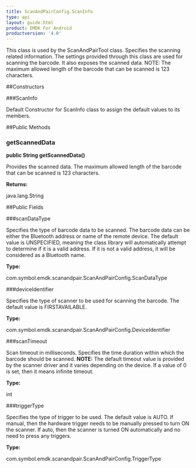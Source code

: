 ```yaml
---
title: ScanAndPairConfig.ScanInfo
type: api
layout: guide.html
product: EMDK For Android
productversion: '4.0'
---
```



This class is used by the ScanAndPairTool class. Specifies the scanning related information. 
 The settings provided through this class are used for scanning the barcode. It also exposes 
 the scanned data. NOTE: The maximum allowed length of the barcode that can be scanned is 123 
 characters.

##Constructors

###ScanInfo

Default Constructor for ScanInfo class to assign the default values to its members.

##Public Methods

### getScannedData

**public String getScannedData()**

Provides the scanned data. The maximum allowed length of the barcode that can be scanned
 is 123 characters.

**Returns:**

java.lang.String

##Public Fields

###scanDataType

Specifies the type of barcode data to be scanned. The barcode data can be either the 
 Bluetooth address or name of the remote device. The default value is UNSPECIFIED, meaning 
 the class library will automatically attempt to determine if it is a valid address. If it 
 is not a valid address, it will be considered as a Bluetooth name.

**Type:**

com.symbol.emdk.scanandpair.ScanAndPairConfig.ScanDataType

###deviceIdentifier

Specifies the type of scanner to be used for scanning the barcode. The default value 
 is FIRSTAVAILABLE.

**Type:**

com.symbol.emdk.scanandpair.ScanAndPairConfig.DeviceIdentifier

###scanTimeout

Scan timeout in milliseconds. Specifies the time duration within which the barcode should 
 be scanned. <b>NOTE:</b> The default timeout value is provided by the scanner driver and 
 it varies depending on the device. If a value of 0 is set, then it means infinite timeout.

**Type:**

int

###triggerType

Specifies the type of trigger to be used. The default value is AUTO. If manual, then 
 the hardware trigger needs to be manually pressed to turn ON the scanner. If auto, then 
 the scanner is turned ON automatically and no need to press any triggers.

**Type:**

com.symbol.emdk.scanandpair.ScanAndPairConfig.TriggerType












